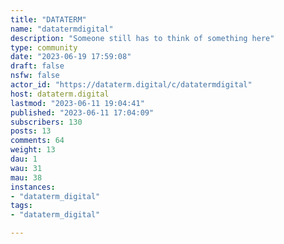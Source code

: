 ```yaml
---
title: "DATATERM" 
name: "datatermdigital"
description: "Someone still has to think of something here"
type: community
date: "2023-06-19 17:59:08"
draft: false
nsfw: false
actor_id: "https://dataterm.digital/c/datatermdigital"
host: dataterm.digital
lastmod: "2023-06-11 19:04:41"
published: "2023-06-11 17:04:09"
subscribers: 130
posts: 13
comments: 64
weight: 13
dau: 1
wau: 31
mau: 38
instances:
- "dataterm_digital"
tags: 
- "dataterm_digital"

---
```

